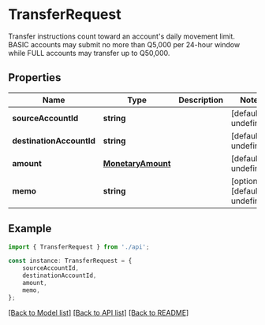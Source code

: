 # TransferRequest

Transfer instructions count toward an account\'s daily movement limit. BASIC accounts may submit no more than Q5,000 per 24-hour window while FULL accounts may transfer up to Q50,000.

## Properties

Name | Type | Description | Notes
------------ | ------------- | ------------- | -------------
**sourceAccountId** | **string** |  | [default to undefined]
**destinationAccountId** | **string** |  | [default to undefined]
**amount** | [**MonetaryAmount**](MonetaryAmount.md) |  | [default to undefined]
**memo** | **string** |  | [optional] [default to undefined]

## Example

```typescript
import { TransferRequest } from './api';

const instance: TransferRequest = {
    sourceAccountId,
    destinationAccountId,
    amount,
    memo,
};
```

[[Back to Model list]](../README.md#documentation-for-models) [[Back to API list]](../README.md#documentation-for-api-endpoints) [[Back to README]](../README.md)
